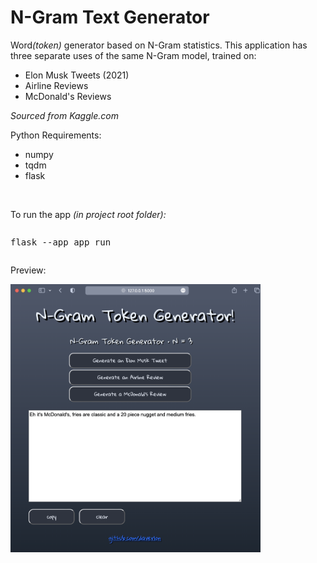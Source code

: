 <h1>N-Gram Text Generator</h1>

<p>Word<i>(token)</i> generator based on N-Gram statistics. This application has three separate uses of the same N-Gram model, trained on:</p>
<ul>
<li>Elon Musk Tweets (2021)</li>
<li>Airline Reviews</li>
<li>McDonald's Reviews</li>
</ul>
<p><i>Sourced from Kaggle.com</i></p>

<p>Python Requirements:</p>
<ul>
<li>numpy</li>
<li>tqdm</li>
<li>flask</li>
</ul>
<br>

<p>To run the app <i>(in project root folder):</i></p>
<pre><p>flask --app app run</p></pre>


<p>Preview:</p>
<img src="preview.png" width="400px">

<br>
